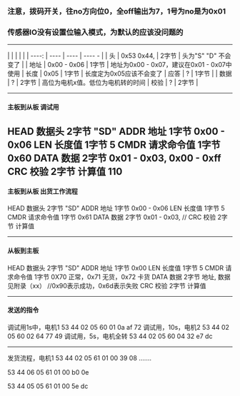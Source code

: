 
### 注意，拨码开关，往no方向位0，全off输出为7，1号为no是为0x01
### 传感器IO没有设置位输入模式，为默认的应该没问题的

-- -
|     |    |   |     |
| ----:
| ---- | ---- | ---- - |
| 头  | 0x53 0x44,  |  2字节 |    头为"S" "D" 不会变了 |
| 地址 | 0x00 - 0x06 |  1字节 |  地址为0x00 - 0x07，建议在0x01 - 0x07中使用
| 长度 | 0x05        |  1字节 |    长度定为0x05应该不会变了
| 应答 |   ?         |  1字节 |
| 数据 |   ?         |  2字节 |      高位为电机x值。低位为电机转的时间
| 校验 |   ?         |  2字节 |

--------
#### 主板到从板  调试用
HEAD	数据头      2字节	"SD"
ADDR    地址        1字节   0x00 - 0x06
LEN	    长度值	    1字节	5
CMDR	请求命令值	1字节	0x60
DATA	数据	    2字节	0x01 - 0x03, 0x00 - 0xff
CRC	    校验	    2字节	计算值
110
----------
#### 主板到从板  出货工作流程
HEAD	数据头      2字节	"SD"
ADDR    地址        1字节   0x00 - 0x06
LEN	    长度值	    1字节	5
CMDR	请求命令值	1字节	0x61
DATA	数据	    2字节	0x01 - 0x03, //
CRC	    校验	    2字节	计算值

-- -
#### 从板到主板
HEAD	数据头      2字节	"SD"
ADDR    地址        1字节   0x00
LEN	    长度值	    1字节	5
CMDR	请求命令值	1字节	0X70  正常，0x71 无货，0x72 卡货
DATA	数据	    2字节	地址, 数据见附录（xx） //0x90表示成功，0x6d表示失败
CRC	    校验	    2字节	计算值

-- -
####  发送的指令
调试用1s中，电机1
53 44 02 05 60 01 0a af 72
调试用，10s，电机2
53 44 02 05 60 02 64 77 49
调试用，5s，电机全转
53 44 02 05 60 04 32 e7 dc
-- -
发货流程，电机1
53 44 02 05 61 01 00 39 08
.......


53 44 06 05 61 01 00 b0 0e

53 44 05 05 61 01 00 5e dc





